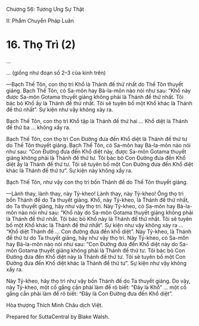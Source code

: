  

Chương 56: Tương Ưng Sự Thật

II: Phẩm Chuyển Pháp Luân

# 16\. Thọ Trì (2)

…

… (giống như đoạn số 2–3 của kinh trên)

—Bạch Thế Tôn, con thọ trì Khổ là Thánh đế thứ nhất do Thế Tôn thuyết giảng. Bạch Thế Tôn, có Sa-môn hay Bà-la-môn nào nói như sau: “Khổ này được Sa-môn Gotama thuyết giảng không phải là Thánh đế thứ nhất. Tôi bác bỏ Khổ ấy là Thánh đế thứ nhất. Tôi sẽ tuyên bố một Khổ khác là Thánh đế thứ nhất”. Sự kiện như vậy không xảy ra.

Bạch Thế Tôn, con thọ trì Khổ tập là Thánh đế thứ hai … Khổ diệt là Thánh đế thứ ba … không xẩy ra.

Bạch Thế Tôn, con thọ trì Con Ðường đưa đến Khổ diệt là Thánh đế thứ tư do Thế Tôn thuyết giảng. Bạch Thế Tôn, có Sa-môn hay Bà-la-môn nào nói như sau: “Con Ðường đưa đến Khổ diệt này, được Sa-môn Gotama thuyết giảng không phải là Thánh đế thứ tư. Tôi bác bỏ Con Ðường đưa đến Khổ diệt ấy là Thánh đế thứ tư. Tôi sẽ tuyên bố một Con Ðường đưa đến Khổ diệt khác là Thánh đế thứ tư”. Sự kiện này không xẩy ra.

Bạch Thế Tôn, như vậy con thọ trì bốn Thánh đế do Thế Tôn thuyết giảng.

—Lành thay, lành thay, này Tỷ-kheo! Lành thay, này Tỷ-kheo! Ông thọ trì bốn Thánh đế do Ta thuyết giảng. Khổ, này Tỷ-kheo, là Thánh đế thứ nhất, do Ta thuyết giảng, hãy như vậy thọ trì. Này Tỷ-kheo, có Sa-môn hay Bà-la-môn nào nói như sau: “Khổ này do Sa-môn Gotama thuyết giảng không phải là Thánh đế thứ nhất. Tôi bác bỏ Khổ này là Thánh đế thứ nhất. Tôi sẽ tuyên bố một Khổ khác là Thánh đế thứ nhất”. Sự kiện như vậy không xảy ra … “Khổ diệt Thánh đế … Con đường đưa đến khổ diệt”. Này Tỷ-kheo, là Thánh đế thứ tư do Ta thuyết giảng, hãy như vậy thọ trì. Này Tỷ-kheo, có Sa-môn hay Bà-la-môn nào nói như sau: “Con Ðường đưa đến Khổ diệt này do Sa-môn Gotama thuyết giảng không phải là Thánh đế thứ tư. Tôi bác bỏ Con Ðường đưa đến Khổ diệt này là Thánh đế thứ tư. Tôi sẽ tuyên bố một Con Ðường đưa đến Khổ diệt khác là Thánh đế thứ tư”. Sự kiện như vậy không xẩy ra.

Này Tỷ-kheo, hãy thọ trì như vậy bốn Thánh đế do Ta thuyết giảng. Do vậy, này Tỷ-kheo, một cố gắng cần phải làm để rõ biết: “Ðây là Khổ” … một cố gắng cần phải làm để rõ biết: “Ðây là Con Ðường đưa đến Khổ diệt”.

Hòa thượng Thích Minh Châu dịch Việt.

Prepared for SuttaCentral by Blake Walsh.